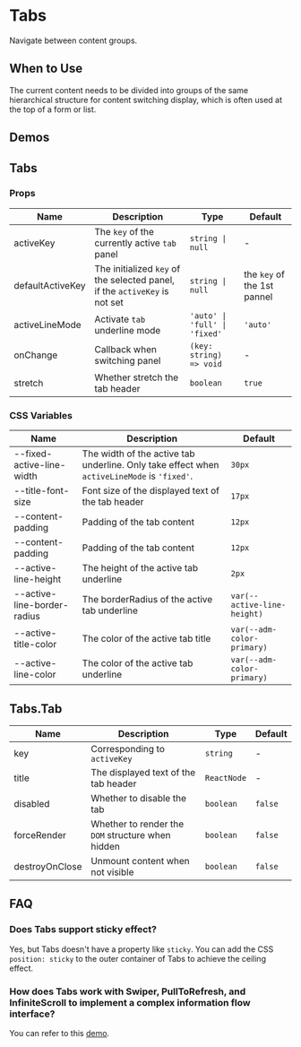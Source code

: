 # Tabs

Navigate between content groups.

## When to Use

The current content needs to be divided into groups of the same hierarchical structure for content switching display, which is often used at the top of a form or list.

## Demos

<code src="./demos/demo1.tsx"></code>

<code src="./demos/demo2.tsx"></code>

<code src="./demos/demo3.tsx"></code>

<code src="./demos/demo4.tsx"></code>

## Tabs

### Props

| Name             | Description                                                                | Type                          | Default                     |
| ---------------- | -------------------------------------------------------------------------- | ----------------------------- | --------------------------- |
| activeKey        | The `key` of the currently active `tab` panel                              | `string \| null`              | -                           |
| defaultActiveKey | The initialized `key` of the selected panel, if the `activeKey` is not set | `string \| null`              | the `key` of the 1st pannel |
| activeLineMode   | Activate `tab` underline mode                                              | `'auto' \| 'full' \| 'fixed'` | `'auto'`                    |
| onChange         | Callback when switching panel                                              | `(key: string) => void`       | -                           |
| stretch          | Whether stretch the tab header                                             | `boolean`                     | `true`                      |

### CSS Variables

| Name                        | Description                                                                                 | Default                     |
| --------------------------- | ------------------------------------------------------------------------------------------- | --------------------------- |
| --fixed-active-line-width   | The width of the active tab underline. Only take effect when `activeLineMode` is `'fixed'`. | `30px`                      |
| --title-font-size           | Font size of the displayed text of the tab header                                           | `17px`                      |
| --content-padding           | Padding of the tab content                                                                  | `12px`                      |
| --content-padding           | Padding of the tab content                                                                  | `12px`                      |
| --active-line-height        | The height of the active tab underline                                                      | `2px`                       |
| --active-line-border-radius | The borderRadius of the active tab underline                                                | `var(--active-line-height)` |
| --active-title-color        | The color of the active tab title                                                           | `var(--adm-color-primary)`  |
| --active-line-color         | The color of the active tab underline                                                       | `var(--adm-color-primary)`  |

## Tabs.Tab

| Name           | Description                                       | Type        | Default |
| -------------- | ------------------------------------------------- | ----------- | ------- |
| key            | Corresponding to `activeKey`                      | `string`    | -       |
| title          | The displayed text of the tab header              | `ReactNode` | -       |
| disabled       | Whether to disable the tab                        | `boolean`   | `false` |
| forceRender    | Whether to render the `DOM` structure when hidden | `boolean`   | `false` |
| destroyOnClose | Unmount content when not visible                  | `boolean`   | `false` |

## FAQ

### Does Tabs support sticky effect?

Yes, but Tabs doesn't have a property like `sticky`. You can add the CSS `position: sticky` to the outer container of Tabs to achieve the ceiling effect.

### How does Tabs work with Swiper, PullToRefresh, and InfiniteScroll to implement a complex information flow interface?

You can refer to this [demo](https://codesandbox.io/s/mystifying-glitter-knpc7u?file=/src/components/getPullToRefreshlData.tsx).

